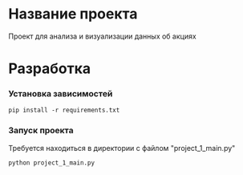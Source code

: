 # **Название проекта**

Проект для анализа и визуализации данных об акциях


#  **Разработка**
### Установка зависимостей

`pip install -r requirements.txt`

### Запуск проекта

Требуется находиться в директории с файлом "project_1_main.py"

`python project_1_main.py`
 
